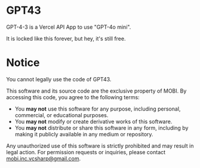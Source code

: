 # GPT43

GPT-4-3 is a Vercel API App to use "GPT-4o mini". 

It is locked like this forever, but hey, it's still free.

# Notice

You cannot legally use the code of GPT43.

This software and its source code are the exclusive property of MOBI. By accessing this code, you agree to the following terms:

- You **may not** use this software for any purpose, including personal, commercial, or educational purposes.
- You **may not** modify or create derivative works of this software.
- You **may not** distribute or share this software in any form, including by making it publicly available in any medium or repository.

Any unauthorized use of this software is strictly prohibited and may result in legal action. For permission requests or inquiries, please contact mobi.inc.vcsharp@gmail.com.
